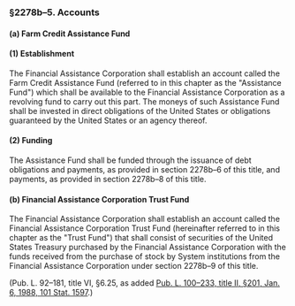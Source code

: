 ### §2278b–5. Accounts ###

[]()

#### (a) Farm Credit Assistance Fund ####

[]()

#### (1) Establishment ####

The Financial Assistance Corporation shall establish an account called the Farm Credit Assistance Fund (referred to in this chapter as the "Assistance Fund") which shall be available to the Financial Assistance Corporation as a revolving fund to carry out this part. The moneys of such Assistance Fund shall be invested in direct obligations of the United States or obligations guaranteed by the United States or an agency thereof.

[]()

#### (2) Funding ####

The Assistance Fund shall be funded through the issuance of debt obligations and payments, as provided in section 2278b–6 of this title, and payments, as provided in section 2278b–8 of this title.

[]()

#### (b) Financial Assistance Corporation Trust Fund ####

The Financial Assistance Corporation shall establish an account called the Financial Assistance Corporation Trust Fund (hereinafter referred to in this chapter as the "Trust Fund") that shall consist of securities of the United States Treasury purchased by the Financial Assistance Corporation with the funds received from the purchase of stock by System institutions from the Financial Assistance Corporation under section 2278b–9 of this title.

(Pub. L. 92–181, title VI, §6.25, as added [Pub. L. 100–233, title II, §201, Jan. 6, 1988, 101 Stat. 1597](/statviewer.htm?volume=101&page=1597).)